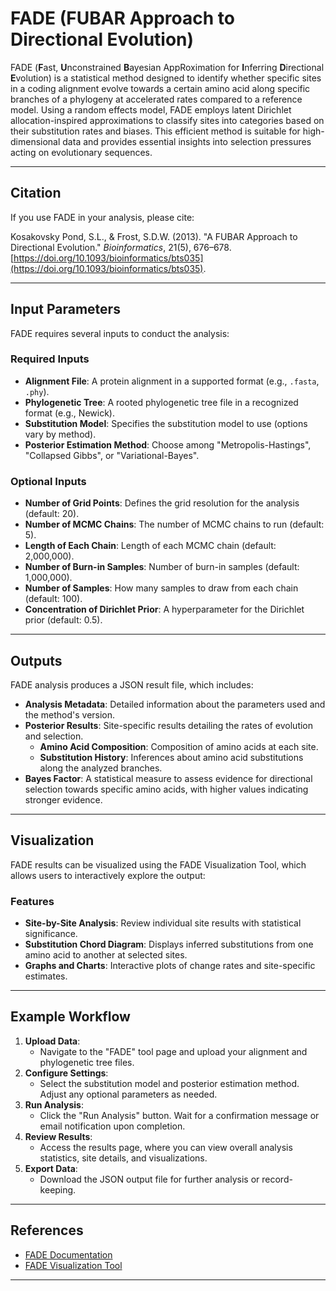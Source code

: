 # FADE (FUBAR Approach to Directional Evolution)

FADE (**F**ast, **U**nconstrained **B**ayesian AppRoximation for **I**nferring **D**irectional **E**volution) is a statistical method designed to identify whether specific sites in a coding alignment evolve towards a certain amino acid along specific branches of a phylogeny at accelerated rates compared to a reference model. Using a random effects model, FADE employs latent Dirichlet allocation-inspired approximations to classify sites into categories based on their substitution rates and biases. This efficient method is suitable for high-dimensional data and provides essential insights into selection pressures acting on evolutionary sequences.

---

## Citation

If you use FADE in your analysis, please cite:

Kosakovsky Pond, S.L., & Frost, S.D.W. (2013). "A FUBAR Approach to Directional Evolution." _Bioinformatics_, 21(5), 676–678. [https://doi.org/10.1093/bioinformatics/bts035](https://doi.org/10.1093/bioinformatics/bts035).

---

## Input Parameters

FADE requires several inputs to conduct the analysis:

### Required Inputs

- **Alignment File**: A protein alignment in a supported format (e.g., `.fasta`, `.phy`).
- **Phylogenetic Tree**: A rooted phylogenetic tree file in a recognized format (e.g., Newick).
- **Substitution Model**: Specifies the substitution model to use (options vary by method).
- **Posterior Estimation Method**: Choose among "Metropolis-Hastings", "Collapsed Gibbs", or "Variational-Bayes".

### Optional Inputs

- **Number of Grid Points**: Defines the grid resolution for the analysis (default: 20).
- **Number of MCMC Chains**: The number of MCMC chains to run (default: 5).
- **Length of Each Chain**: Length of each MCMC chain (default: 2,000,000).
- **Number of Burn-in Samples**: Number of burn-in samples (default: 1,000,000).
- **Number of Samples**: How many samples to draw from each chain (default: 100).
- **Concentration of Dirichlet Prior**: A hyperparameter for the Dirichlet prior (default: 0.5).

---

## Outputs

FADE analysis produces a JSON result file, which includes:

- **Analysis Metadata**: Detailed information about the parameters used and the method's version.
- **Posterior Results**: Site-specific results detailing the rates of evolution and selection.
  - **Amino Acid Composition**: Composition of amino acids at each site.
  - **Substitution History**: Inferences about amino acid substitutions along the analyzed branches.
- **Bayes Factor**: A statistical measure to assess evidence for directional selection towards specific amino acids, with higher values indicating stronger evidence.

---

## Visualization

FADE results can be visualized using the FADE Visualization Tool, which allows users to interactively explore the output:

### Features

- **Site-by-Site Analysis**: Review individual site results with statistical significance.
- **Substitution Chord Diagram**: Displays inferred substitutions from one amino acid to another at selected sites.
- **Graphs and Charts**: Interactive plots of change rates and site-specific estimates.

---

## Example Workflow

1. **Upload Data**:
   - Navigate to the "FADE" tool page and upload your alignment and phylogenetic tree files.
2. **Configure Settings**:
   - Select the substitution model and posterior estimation method. Adjust any optional parameters as needed.
3. **Run Analysis**:
   - Click the "Run Analysis" button. Wait for a confirmation message or email notification upon completion.
4. **Review Results**:
   - Access the results page, where you can view overall analysis statistics, site details, and visualizations.
5. **Export Data**:
   - Download the JSON output file for further analysis or record-keeping.

---

## References

- [FADE Documentation](http://www.hyphy.org/methods/selection-methods/#fade)
- [FADE Visualization Tool](https://observablehq.com/@spond/fade)

---
